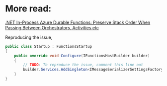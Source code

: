# More read:
[.NET In-Process Azure Durable Functions: Preserve Stack Order When Passing Between Orchestrators, Activities etc](https://jaliyaudagedara.blogspot.com/2023/09/net-in-process-azure-durable-functions.html)

Reproducing the issue,
```csharp
public class Startup : FunctionsStartup
{
    public override void Configure(IFunctionsHostBuilder builder)
    {
        // TODO: To reproduce the issue, comment this line out
        builder.Services.AddSingleton<IMessageSerializerSettingsFactory, CustomMessageSerializerSettingsFactory>();
    }
}
```